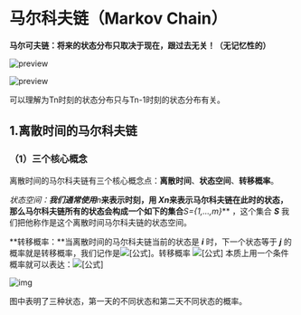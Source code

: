 # 马尔科夫链（Markov Chain）

**马尔可夫链：将来的状态分布只取决于现在，跟过去无关！（无记忆性的）**

![preview](https://pic1.zhimg.com/v2-a37633055694cccb8532ebafc15b66d8_r.jpg)

![preview](https://pic2.zhimg.com/v2-6f323d3b7b9a48382541e59d77906871_r.jpg)

可以理解为Tn时刻的状态分布只与Tn-1时刻的状态分布有关。

## 1.离散时间的马尔科夫链

### （1）三个核心概念

离散时间的马尔科夫链有三个核心概念点：**离散时间**、**状态空间**、**转移概率**。

**状态空间：**我们通常使用***n***来表示时刻，用 ***Xn***来表示马尔科夫链在此时的状态，那么马尔科夫链所有的状态会构成一个如下的集合***S={1,...,m}*** ，这个集合 ***S*** 我们把他称作是这个离散时间马尔科夫链的状态空间。

**转移概率：**当离散时间的马尔科夫链当前的状态是 ***i*** 时，下一个状态等于 ***j*** 的概率就是转移概率，我们记作是![[公式]](https://www.zhihu.com/equation?tex=p_%7Bij%7D)。转移概率 ![[公式]](https://www.zhihu.com/equation?tex=p_%7Bij%7D) 本质上用一个条件概率就可以表达：![[公式]](https://www.zhihu.com/equation?tex=p_%7Bij%7D%3DP%28X_%7Bn%2B1%7D%3Dj%7CX_n%3Di%29%2Ci%2Cj%5Cin+S)

![img](https://pic3.zhimg.com/80/v2-a7fecb992179ce3d54d8dfb5a2e318ce_720w.jpg)

图中表明了三种状态，第一天的不同状态和第二天不同状态的概率。

